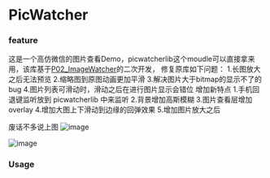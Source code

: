 # PicWatcher
### feature
这是一个高仿微信的图片查看Demo，picwatcherlib这个moudle可以直接拿来用，该库基于[P02_ImageWatcher](https://github.com/iielse/DemoProjects/tree/master/P02_ImageWatcher)的二次开发，
修复原库如下问题：
1.长图放大之后无法预览
2.缩略图到原图动画更加平滑
3.解决图片大于bitmap的显示不了的bug
4.图片列表可滑动时，滑动之后在进行图片显示会错位
增加新特点
1.手机回退键监听放到 picwatcherlib 中来监听
2.背景增加高斯模糊
3.图片查看层增加overlay
4.增加大图上下滑动到边缘的回弹效果
5.增加图片放大之后




废话不多说上图
![image](https://github.com/yuqiyich/StatusWarpLayout/blob/master/art/deafuat_error.gif)

![image](https://github.com/yuqiyich/StatusWarpLayout/blob/master/art/custom_error.gif)


### Usage
